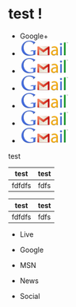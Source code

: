 # test !

* Google+
* [![GMail](logos/gmail-large.png)](https://mail.google.com/mail/?tab=wm#inbox)
* [![GMail](logos/gmail-large.png)](https://mail.google.com/mail/?tab=wm#inbox)
* [![GMail](logos/gmail-large.png)](https://mail.google.com/mail/?tab=wm#inbox)
* [![GMail](logos/gmail-large.png)](https://mail.google.com/mail/?tab=wm#inbox)
* [![GMail](logos/gmail-large.png)](https://mail.google.com/mail/?tab=wm#inbox)
* [![GMail](logos/gmail-large.png)](https://mail.google.com/mail/?tab=wm#inbox)

test

|test|test|
|---|---|
|fdfdfs|fdfs|


|test|test|
|---|---|
|fdfdfs|fdfs|

* Live

* Google

* MSN

* News

* Social


